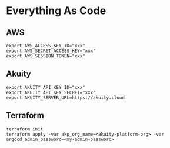 # Everything As Code

## AWS
```
export AWS_ACCESS_KEY_ID="xxx"
export AWS_SECRET_ACCESS_KEY="xxx"
export AWS_SESSION_TOKEN="xxx"
```

## Akuity
```
export AKUITY_API_KEY_ID="xxx"
export AKUITY_API_KEY_SECRET="xxx"
export AKUITY_SERVER_URL=https://akuity.cloud
```

## Terraform
```
terraform init
terraform apply -var akp_org_name=<akuity-platform-org> -var argocd_admin_password=<my-admin-password>
```